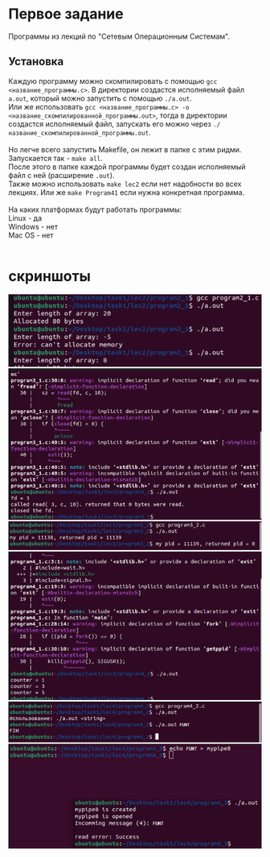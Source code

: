 # Первое задание 
Программы из лекций по "Сетевым Операционным Системам".
## Установка
Каждую программу можно скомпилировать с помощью `gcc <название_программы.c>`. В директории создастся исполняемый файл `a.out`, который можно запустить с помощью `./a.out`. </br>
Или же использовать `gcc <название_программы.c> -o <название_скомпилированной_программы.out>`, тогда в директории создастся исполняемый файл, запускать его можно через `./название_скомпилированной_программы.out`.  </br> </br>
Но легче всего запустить Makefile, он лежит в папке с этим ридми. Запускается так - `make all`. </br>
После этого в папке каждой программы будет создан исполняемый файл с ней (расширение `.out`). </br>
Также можно использовать `make lec2` если нет надобности во всех лекциях. Или же `make Program41` если нужна конкретная программа.</br></br>
На каких платформах будут работать программы:</br>
Linux - да</br>
Windows - нет</br>
Mac OS - нет</br></br>
# скриншоты
![01](IMAGE/programm2_1.png)
![02](IMAGE/programm3_1.png)
![03](IMAGE/programm3_2.png)
![04](IMAGE/programm4_1.png)
![05](IMAGE/programm4_2.png)
![06](IMAGE/programm4_3.png)
